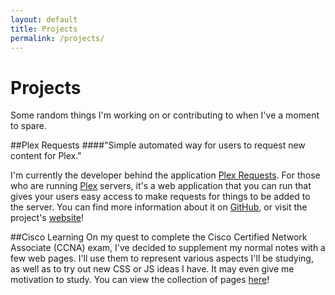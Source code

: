 ```yaml
---
layout: default
title: Projects
permalink: /projects/
---
```


<h1 class="pageTitle">Projects</h1>

<p class="intro">Some random things I'm working on or contributing to when I've a moment to spare.</p>


##Plex Requests
####"Simple automated way for users to request new content for Plex."

I'm currently the developer behind the application [Plex Requests](http://plexrequests.8bits.ca). For those who are running [Plex](http://plex.tv) servers, it's a web application that you can run that gives your users easy access to make requests for things to be added to the server. You can find more information about it on [GitHub](https://github.com/lokenx/plexrequests-meteor), or visit the project's [website](http://plexrequests.8bits.ca/)!

##Cisco Learning
On my quest to complete the Cisco Certified Network Associate (CCNA) exam, I've decided to supplement my normal notes with a few web pages. I'll use them to represent various aspects I'll be studying, as well as to try out new CSS or JS ideas I have. It may even give me motivation to study. You can view the collection of pages [here](http://cisco.8bits.ca)!